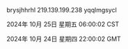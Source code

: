 brysjhhrhl 219.139.199.238 yqqlmgsycl

2024年 10月 25日 星期五 06:00:02 CST

2024年 10月 24日 星期四 22:00:02 GMT
